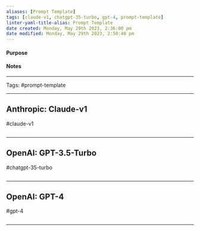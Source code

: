 ```yaml
---
aliases: [Prompt Template]
tags: [claude-v1, chatgpt-35-turbo, gpt-4, prompt-template]
linter-yaml-title-alias: Prompt Template
date created: Monday, May 29th 2023, 2:36:00 pm
date modified: Monday, May 29th 2023, 2:50:40 pm
---
```


#### Purpose

#### Notes
---

Tags: #prompt-template

---

## Anthropic: Claude-v1

#claude-v1

```

```

---

## OpenAI: GPT-3.5-Turbo

#chatgpt-35-turbo

```

```

---

## OpenAI: GPT-4

#gpt-4

```

```

---
